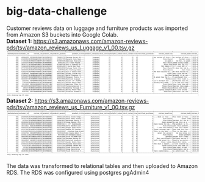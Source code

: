 # big-data-challenge
Customer reviews data on luggage and furniture products was imported from Amazon S3 buckets into Google Colab.</br>
__Dataset 1:__
https://s3.amazonaws.com/amazon-reviews-pds/tsv/amazon_reviews_us_Luggage_v1_00.tsv.gz
![](Images/luggage.png)
</br>
__Dataset 2:__
https://s3.amazonaws.com/amazon-reviews-pds/tsv/amazon_reviews_us_Furniture_v1_00.tsv.gz
![](Images/furniture.png)

The data was transformed to relational tables and then uploaded to Amazon RDS. The RDS was configured using postgres pgAdmin4
